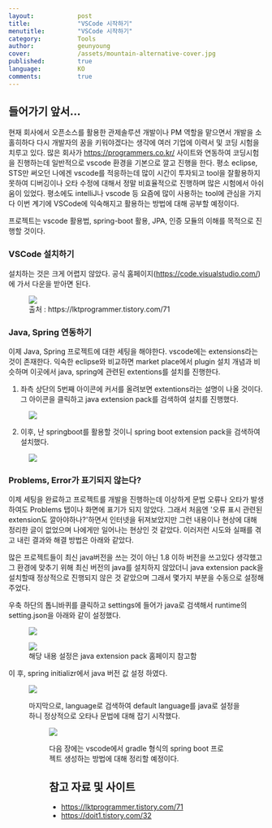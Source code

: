 ```yaml
---
layout:            post
title:             "VSCode 시작하기"
menutitle:         "VSCode 시작하기"
category:          Tools
author:            geunyoung
cover:             /assets/mountain-alternative-cover.jpg
published:         true
language:          KO
comments:          true
---
```


## 들어가기 앞서...

 현재 회사에서 오픈소스를 활용한 관제솔루션 개발이나 PM 역할을 맡으면서 개발을 소홀히하다 다시 개발자의 꿈을 키워야겠다는 생각에 여러 기업에 이력서 및 코딩 시험을 치루고 있다. 많은 회사가 https://programmers.co.kr/ 사이트와 연동하여 코딩시험을 진행하는데 일반적으로 vscode 환경을 기본으로 깔고 진행을 한다. 평소 eclipse, STS만 써오던 나에겐 vscode를 적응하는데 많이 시간이 투자되고 tool을 잘활용하지 못하여 디버깅이나 오타 수정에 대해서 정말 비효율적으로 진행하며 많은 시험에서 아쉬움이 있었다. 평소에도 intelliJ나 vscode 등 요즘에 많이 사용하는 tool에 관심을 가지다 이번 계기에 VSCode에 익숙해지고 활용하는 방법에 대해 공부할 예정이다.

 프로젝트는 vscode 활용법, spring-boot 활용, JPA, 인증 모듈의 이해를 목적으로 진행할 것이다. 

### VSCode 설치하기

 설치하는 것은 크게 어렵지 않았다. 공식 홈페이지(https://code.visualstudio.com/)에 가서 다운을 받아면 된다.
<figure>
<img src="{{ "/media/img/Tools/Tool1.png" | absolute_url }}" />
<figcaption>출처 : https://lktprogrammer.tistory.com/71 </figcaption>
</figure>

### Java, Spring 연동하기

 이제 Java, Spring 프로젝트에 대한 세팅을 해야한다. vscode에는 extensions라는 것이 존재한다. 익숙한 eclipse와 비교하면 market place에서 plugin 설치 개념과 비슷하며 이곳에서 java, spring에 관련된 extentions를 설치를 진행한다.

 1) 좌측 상단의 5번째 아이콘에 커서를 올려보면 extentions라는 설명이 나올 것이다. 그 아이콘을 클릭하고 java extension pack를 검색하여 설치를 진행했다.
<figure>
<img src="{{ "/media/img/Tools/Tool2.PNG" | absolute_url }}" />
</figure>

2) 이후, 난 springboot를 활용할 것이니 spring boot extension pack을 검색하여 설치했다.
<figure>
<img src="{{ "/media/img/Tools/Tool3.png" | absolute_url }}" />
</figure>


### Problems, Error가 표기되지 않는다?
   
  이제 세팅을 완료하고 프로젝트를 개발을 진행하는데 이상하게 문법 오류나 오타가 발생하여도 Problems 탭이나 화면에 표기가 되지 않았다. 그래서 처음엔 '오류 표시 관련된 extension도 깔아야하나?'하면서 인터넷을 뒤져보았지만 그런 내용이나 현상에 대해 정리한 글이 없었으며 나에게만 일어나는 현상인 것 같았다. 이러저런 시도와 실패를 겪고 내린 결과와 해결 방법은 아래와 같았다.

  많은 프로젝트들이 최신 java버전을 쓰는 것이 아닌 1.8 이하 버전을 쓰고있다 생각했고 그 환경에 맞추기 위해 최신 버전의 java를 설치하지 않았더니 java extension pack을 설치할때 정상적으로 진행되지 않은 것 같았으며 그래서 몇가지 부분을 수동으로 설정해주었다.

  우축 하단의 톱니바퀴를 클릭하고 settings에 들어가 java로 검색해서 runtime의 setting.json을 아래와 같이 설정했다.
  <figure>
  <img src="{{ "/media/img/Tools/Tool4.png" | absolute_url }}" />
  </figure>
  <figure>
  <img src="{{ "/media/img/Tools/Tool5.PNG" | absolute_url }}" />
  <figcaption>해당 내용 설정은 java extension pack 홈페이지 참고함</figcaption>
  </figure>

  이 후, spring initializr에서 java 버전 값 설정 하였다.
  <figure>
  <img src="{{ "/media/img/Tools/Tool6.png" | absolute_url }}" />
  </figure>
  <figure>

  마지막으로, language로 검색하여 default language를 java로 설정을 하니 정상적으로 오타나 문법에 대해 잡기 시작했다.
  <figure>
  <img src="{{ "/media/img/Tools/Tool7.png" | absolute_url }}" />
  </figure>
  <figure>

  다음 장에는 vscode에서 gradle 형식의 spring boot 프로젝트 생성하는 방법에 대해 정리할 예정이다.
  
## 참고 자료 및 사이트
- https://lktprogrammer.tistory.com/71
- https://doit1.tistory.com/32